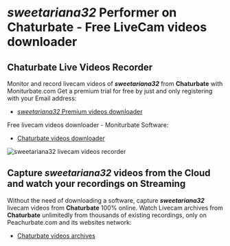 # _sweetariana32_ Performer on Chaturbate - Free LiveCam videos downloader

## Chaturbate Live Videos Recorder

Monitor and record livecam videos of **_sweetariana32_** from **Chaturbate** with Moniturbate.com
Get a premium trial for free by just and only registering with your Email address:
* [_sweetariana32_ Premium videos downloader](https://moniturbate.com/request-demo-licence-key.html)

Free livecam videos downloader - Moniturbate Software:
* [Chaturbate videos downloader](https://moniturbate.com/moniturbate-download-software.html)

![_sweetariana32_ livecam videos recorder](https://peachurnet.com/templates/moniturbate-software.png)


## Capture _sweetariana32_ videos from the Cloud and watch your recordings on Streaming

Without the need of downloading a software, capture **_sweetariana32_** livecam videos from **Chaturbate** 100% online.
Watch Livecam archives from **Chaturbate** unlimitedly from thousands of existing recordings, only on Peachurbate.com and its websites network:
* [Chaturbate videos archives](https://peachurnet.com/)